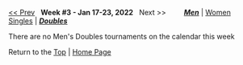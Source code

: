 <a name="top"></a>[<< Prev](men_doubles_2202.md) &nbsp; **Week #3 - Jan 17-23, 2022** &nbsp; Next >> &nbsp;&nbsp;&nbsp;&nbsp;&nbsp;&nbsp;&nbsp; [***Men***](./men_doubles_2203.md) &#124; [Women](./women_doubles_2203.md) &nbsp;&nbsp;&nbsp;&nbsp;&nbsp; [Singles](./men_singles_2203.md) &#124; [***Doubles***](./men_doubles_2203.md)

There are no Men's Doubles tournaments on the calendar this week

Return to the [Top](./men_doubles_2203.md) &#124; [Home Page](../../index.md)